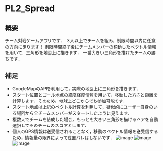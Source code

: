 # PL2_Spread
## 概要
チーム対戦ゲームアプリです．
３人以上でチームを組み，制限時間以内に任意の方向に走ります！
制限時間終了後にチームメンバーの移動したベクトル情報を用いて，三角形を地図上に描きます．
一番大きい三角形を描けたチームの勝ちです．
## 補足
- GoogleMapのAPIを利用して，実際の地図上に三角形を描きます．
- スタート位置とゴール地点の緯度経度情報を用いて，移動した方向と距離を計算します．そのため，地球上どこからでも参加可能です．
- スタート地点は上記のベクトル計算を利用して，疑似的にユーザー自身のいる場所から全チームメンバーがスタートしたように見えます．
- 複数人でチームを結成した場合，もっとも大きい三角形を描けるペアを自動選択してそのチームのスコアとします．
- 個人のGPS情報は送受信されることなく，移動のベクトル情報を送受信するため，情報量の限界によって位置バレはしないです．
![image](https://user-images.githubusercontent.com/72484917/236611944-177da9f6-3b38-438f-ae26-d5eaf1caef66.png)
![image](https://user-images.githubusercontent.com/72484917/236611958-8979f86a-fd9b-48b8-8d19-6a50f2f7c645.png)
![image](https://user-images.githubusercontent.com/72484917/236611964-79223929-399c-4500-8a55-bf556d667037.png)
